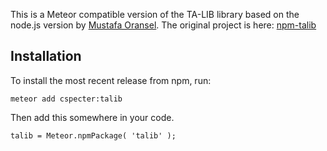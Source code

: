 This is a Meteor compatible version of the TA-LIB library based on the node.js version by [Mustafa Oransel](https://github.com/oransel). The original project is here: [npm-talib](https://github.com/oransel/node-talib/blob/master/Readme.md)

## Installation

To install the most recent release from npm, run:

    meteor add cspecter:talib
    
Then add this somewhere in your code.
    
    talib = Meteor.npmPackage( 'talib' );
    